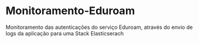 # Monitoramento-Eduroam
Monitoramento das autenticações do serviço Eduroam, através do envio de logs da aplicação para uma Stack Elasticserach
